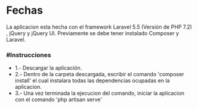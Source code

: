 # Fechas

<p>La aplicacion esta hecha con el framework Laravel 5.5 (Versión de PHP 7.2) , jQuery y jQuery UI. 
Previamente se debe tener instalado Composer y Laravel.</p>
<h3>#Instrucciones</h3>

<ul> 
	<li>1.- Descargar la aplicación.</li>
	<li>2.- Dentro de la carpeta descargada, escribir el comando 'composer install' el cual instalara todas las dependencias ocupadas en la 					aplicacion.</li>
	<li>3.- Una vez terminada la ejecucion del comando, iniciar la aplicacion con el comando 'php artisan serve'</li>
</ul>



